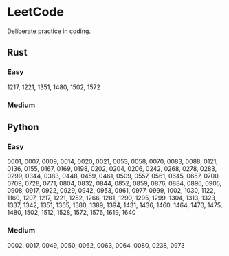 # LeetCode
Deliberate practice in coding.
## Rust
### Easy
1217, 1221, 1351, 1480, 1502, 1572
### Medium

## Python
### Easy
0001, 0007, 0009, 0014, 0020, 0021, 0053, 0058, 0070, 0083, 0088, 0121, 0136, 0155, 0167, 0169, 0198, 0202, 0204, 0206, 0242, 0268, 0278, 0283, 0299, 0344, 0383, 0448, 0459, 0461, 0509, 0557, 0561, 0645, 0657, 0700, 0709, 0728, 0771, 0804, 0832, 0844, 0852, 0859, 0876, 0884, 0896, 0905, 0908, 0917, 0922, 0929, 0942, 0953, 0961, 0977, 0999, 1002, 1030, 1122, 1160, 1207, 1217, 1221, 1252, 1266, 1281, 1290, 1295, 1299, 1304, 1313, 1323, 1337, 1342, 1351, 1365, 1380, 1389, 1394, 1431, 1436, 1460, 1464, 1470, 1475, 1480, 1502, 1512, 1528, 1572, 1576, 1619, 1640
### Medium
0002, 0017, 0049, 0050, 0062, 0063, 0064, 0080, 0238, 0973
